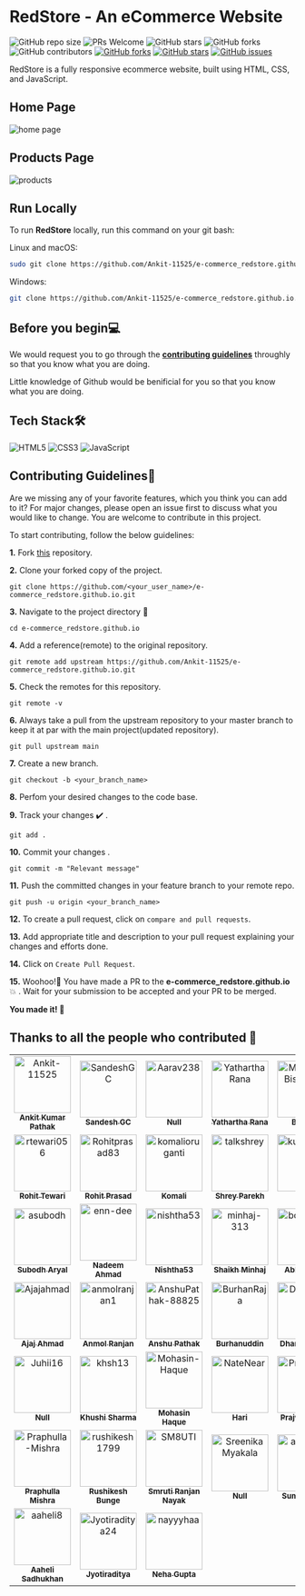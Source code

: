 # RedStore - An eCommerce Website

![GitHub repo size](https://img.shields.io/github/repo-size/Ankit-11525/e-commerce_redstore.github.io)
 ![PRs Welcome](https://img.shields.io/badge/PRs-welcome-brightgreen.svg?style=flat-square)
![GitHub stars](https://img.shields.io/github/stars/Ankit-11525/e-commerce_redstore.github.io?style=social)
![GitHub forks](https://img.shields.io/github/forks/Ankit-11525/e-commerce_redstore.github.io?style=social)
![GitHub contributors](https://img.shields.io/github/contributors/Ankit-11525/e-commerce_redstore.github.io?color=blue)
 [![GitHub forks](https://img.shields.io/github/forks/Ankit-11525/e-commerce_redstore.github.io)](https://github.com/Ankit-11525/e-commerce_redstore.github.io/network)
 [![GitHub stars](https://img.shields.io/github/stars/Ankit-11525/e-commerce_redstore.github.io)](https://github.com/Ankit-11525/e-commerce_redstore.github.io/stargazers)
 [![GitHub issues](https://img.shields.io/github/issues/Ankit-11525/e-commerce_redstore.github.io)](https://github.com/Ankit-11525/e-commerce_redstore.github.io/issues)

 RedStore is a fully responsive ecommerce website, built using HTML, CSS, and JavaScript.

 ## Home Page
 ![home page](https://user-images.githubusercontent.com/75976169/193442392-76cea148-631a-4d45-9cf3-2db27c32c1b0.png)

 ## Products Page
 ![products](https://user-images.githubusercontent.com/75976169/193442491-dad14370-96f8-4ac8-b781-60e9954c01f7.png)

 ## Run Locally

To run **RedStore** locally, run this command on your git bash:

Linux and macOS:

```bash
sudo git clone https://github.com/Ankit-11525/e-commerce_redstore.github.io.git 
```

Windows:

```bash
git clone https://github.com/Ankit-11525/e-commerce_redstore.github.io.git 
```

## Before you begin💻

We would request you to go through the **[contributing guidelines](https://github.com/Ankit-11525/e-commerce_redstore.github.io/blob/main/CONTRIBUTING.md)** throughly so that you know what you are doing.

Little knowledge of Github would be benificial for you so that you know what you are doing.

## Tech Stack🛠️

![HTML5](https://img.shields.io/badge/html5-%23E34F26.svg?style=for-the-badge&logo=html5&logoColor=white) ![CSS3](https://img.shields.io/badge/css3-%231572B6.svg?style=for-the-badge&logo=css3&logoColor=white) ![JavaScript](https://img.shields.io/badge/javascript-%23323330.svg?style=for-the-badge&logo=javascript&logoColor=%23F7DF1E)

 ## Contributing Guidelines📝

Are we missing any of your favorite features, which you think you can add to it? For major changes, please open an issue first to discuss what you would like to change. You are welcome to contribute in this project.

To start contributing, follow the below guidelines:

**1.**  Fork [this](https://github.com/Ankit-11525/e-commerce_redstore.github.io) repository.

**2.**  Clone your forked copy of the project.

```
git clone https://github.com/<your_user_name>/e-commerce_redstore.github.io.git 
```

**3.** Navigate to the project directory 📁

```
cd e-commerce_redstore.github.io
```

**4.** Add a reference(remote) to the original repository.

```
git remote add upstream https://github.com/Ankit-11525/e-commerce_redstore.github.io.git 
```

**5.** Check the remotes for this repository.

```
git remote -v
```

**6.** Always take a pull from the upstream repository to your master branch to keep it at par with the main project(updated repository).

```
git pull upstream main
```

**7.** Create a new branch.

```
git checkout -b <your_branch_name>
```

**8.** Perfom your desired changes to the code base.

**9.** Track your changes ✔️ .

```
git add .
```

**10.** Commit your changes .

```
git commit -m "Relevant message"
```

**11.** Push the committed changes in your feature branch to your remote repo.

```
git push -u origin <your_branch_name>
```

**12.** To create a pull request, click on `compare and pull requests`.

**13.** Add appropriate title and description to your pull request explaining your changes and efforts done.

**14.** Click on `Create Pull Request`.


**15.** Woohoo!🥳 You have made a PR to the **e-commerce_redstore.github.io**💥 . Wait for your submission to be accepted and your PR to be merged.

**You made it! 🎊**


## Thanks to all the people who contributed 💜

<!-- readme: collaborators,contributors -start -->
<table>
<tr>
    <td align="center">
        <a href="https://github.com/Ankit-11525">
            <img src="https://avatars.githubusercontent.com/u/76417084?v=4" width="100;" alt="Ankit-11525"/>
            <br />
            <sub><b>Ankit Kumar Pathak</b></sub>
        </a>
    </td>
    <td align="center">
        <a href="https://github.com/SandeshGC">
            <img src="https://avatars.githubusercontent.com/u/59115123?v=4" width="100;" alt="SandeshGC"/>
            <br />
            <sub><b>Sandesh GC</b></sub>
        </a>
    </td>
    <td align="center">
        <a href="https://github.com/Aarav238">
            <img src="https://avatars.githubusercontent.com/u/95538627?v=4" width="100;" alt="Aarav238"/>
            <br />
            <sub><b>Null</b></sub>
        </a>
    </td>
    <td align="center">
        <a href="https://github.com/YatharthaRana">
            <img src="https://avatars.githubusercontent.com/u/95047694?v=4" width="100;" alt="YatharthaRana"/>
            <br />
            <sub><b>Yathartha Rana</b></sub>
        </a>
    </td>
    <td align="center">
        <a href="https://github.com/MahendraBishnoi29">
            <img src="https://avatars.githubusercontent.com/u/74294202?v=4" width="100;" alt="MahendraBishnoi29"/>
            <br />
            <sub><b>Browny</b></sub>
        </a>
    </td>
    <td align="center">
        <a href="https://github.com/harikesh409">
            <img src="https://avatars.githubusercontent.com/u/3501554?v=4" width="100;" alt="harikesh409"/>
            <br />
            <sub><b>Harikesh Pallantla</b></sub>
        </a>
    </td></tr>
<tr>
    <td align="center">
        <a href="https://github.com/rtewari056">
            <img src="https://avatars.githubusercontent.com/u/75976169?v=4" width="100;" alt="rtewari056"/>
            <br />
            <sub><b>Rohit Tewari</b></sub>
        </a>
    </td>
    <td align="center">
        <a href="https://github.com/Rohitprasad83">
            <img src="https://avatars.githubusercontent.com/u/66221637?v=4" width="100;" alt="Rohitprasad83"/>
            <br />
            <sub><b>Rohit Prasad</b></sub>
        </a>
    </td>
    <td align="center">
        <a href="https://github.com/komalioruganti">
            <img src="https://avatars.githubusercontent.com/u/95839946?v=4" width="100;" alt="komalioruganti"/>
            <br />
            <sub><b>Komali</b></sub>
        </a>
    </td>
    <td align="center">
        <a href="https://github.com/talkshrey">
            <img src="https://avatars.githubusercontent.com/u/74039736?v=4" width="100;" alt="talkshrey"/>
            <br />
            <sub><b>Shrey Parekh</b></sub>
        </a>
    </td>
    <td align="center">
        <a href="https://github.com/kunaaal13">
            <img src="https://avatars.githubusercontent.com/u/84015751?v=4" width="100;" alt="kunaaal13"/>
            <br />
            <sub><b>Null</b></sub>
        </a>
    </td>
    <td align="center">
        <a href="https://github.com/Srikarmk">
            <img src="https://avatars.githubusercontent.com/u/59885206?v=4" width="100;" alt="Srikarmk"/>
            <br />
            <sub><b>SrikarMK</b></sub>
        </a>
    </td></tr>
<tr>
    <td align="center">
        <a href="https://github.com/asubodh">
            <img src="https://avatars.githubusercontent.com/u/43497160?v=4" width="100;" alt="asubodh"/>
            <br />
            <sub><b>Subodh Aryal</b></sub>
        </a>
    </td>
    <td align="center">
        <a href="https://github.com/enn-dee">
            <img src="https://avatars.githubusercontent.com/u/89350768?v=4" width="100;" alt="enn-dee"/>
            <br />
            <sub><b>Nadeem Ahmad</b></sub>
        </a>
    </td>
    <td align="center">
        <a href="https://github.com/nishtha53">
            <img src="https://avatars.githubusercontent.com/u/68805896?v=4" width="100;" alt="nishtha53"/>
            <br />
            <sub><b>Nishtha53</b></sub>
        </a>
    </td>
    <td align="center">
        <a href="https://github.com/minhaj-313">
            <img src="https://avatars.githubusercontent.com/u/107562768?v=4" width="100;" alt="minhaj-313"/>
            <br />
            <sub><b>Shaikh Minhaj</b></sub>
        </a>
    </td>
    <td align="center">
        <a href="https://github.com/bobbyy16">
            <img src="https://avatars.githubusercontent.com/u/62874675?v=4" width="100;" alt="bobbyy16"/>
            <br />
            <sub><b>Abhishek K</b></sub>
        </a>
    </td>
    <td align="center">
        <a href="https://github.com/AditiSingh2003">
            <img src="https://avatars.githubusercontent.com/u/97729662?v=4" width="100;" alt="AditiSingh2003"/>
            <br />
            <sub><b>Null</b></sub>
        </a>
    </td></tr>
<tr>
    <td align="center">
        <a href="https://github.com/Ajajahmad">
            <img src="https://avatars.githubusercontent.com/u/88666422?v=4" width="100;" alt="Ajajahmad"/>
            <br />
            <sub><b>Ajaj Ahmad</b></sub>
        </a>
    </td>
    <td align="center">
        <a href="https://github.com/anmolranjan1">
            <img src="https://avatars.githubusercontent.com/u/94954582?v=4" width="100;" alt="anmolranjan1"/>
            <br />
            <sub><b>Anmol Ranjan</b></sub>
        </a>
    </td>
    <td align="center">
        <a href="https://github.com/AnshuPathak-88825">
            <img src="https://avatars.githubusercontent.com/u/78332454?v=4" width="100;" alt="AnshuPathak-88825"/>
            <br />
            <sub><b>Anshu Pathak</b></sub>
        </a>
    </td>
    <td align="center">
        <a href="https://github.com/BurhanRaja">
            <img src="https://avatars.githubusercontent.com/u/76507095?v=4" width="100;" alt="BurhanRaja"/>
            <br />
            <sub><b>Burhanuddin</b></sub>
        </a>
    </td>
    <td align="center">
        <a href="https://github.com/Dharmik3">
            <img src="https://avatars.githubusercontent.com/u/78194918?v=4" width="100;" alt="Dharmik3"/>
            <br />
            <sub><b>Dharmik Patel</b></sub>
        </a>
    </td>
    <td align="center">
        <a href="https://github.com/Dimterion">
            <img src="https://avatars.githubusercontent.com/u/87036699?v=4" width="100;" alt="Dimterion"/>
            <br />
            <sub><b>Dmitrii</b></sub>
        </a>
    </td></tr>
<tr>
    <td align="center">
        <a href="https://github.com/Juhii16">
            <img src="https://avatars.githubusercontent.com/u/88276540?v=4" width="100;" alt="Juhii16"/>
            <br />
            <sub><b>Null</b></sub>
        </a>
    </td>
    <td align="center">
        <a href="https://github.com/khsh13">
            <img src="https://avatars.githubusercontent.com/u/96431469?v=4" width="100;" alt="khsh13"/>
            <br />
            <sub><b>Khushi Sharma</b></sub>
        </a>
    </td>
    <td align="center">
        <a href="https://github.com/Mohasin-Haque">
            <img src="https://avatars.githubusercontent.com/u/72180173?v=4" width="100;" alt="Mohasin-Haque"/>
            <br />
            <sub><b>Mohasin Haque</b></sub>
        </a>
    </td>
    <td align="center">
        <a href="https://github.com/NateNear">
            <img src="https://avatars.githubusercontent.com/u/92938055?v=4" width="100;" alt="NateNear"/>
            <br />
            <sub><b>Hari</b></sub>
        </a>
    </td>
    <td align="center">
        <a href="https://github.com/PrajwalDhule">
            <img src="https://avatars.githubusercontent.com/u/89639472?v=4" width="100;" alt="PrajwalDhule"/>
            <br />
            <sub><b>Prajwal Dhule</b></sub>
        </a>
    </td>
    <td align="center">
        <a href="https://github.com/prakhar-1005">
            <img src="https://avatars.githubusercontent.com/u/94559623?v=4" width="100;" alt="prakhar-1005"/>
            <br />
            <sub><b>Prakhar Pandey</b></sub>
        </a>
    </td></tr>
<tr>
    <td align="center">
        <a href="https://github.com/Praphulla-Mishra">
            <img src="https://avatars.githubusercontent.com/u/79088582?v=4" width="100;" alt="Praphulla-Mishra"/>
            <br />
            <sub><b>Praphulla Mishra</b></sub>
        </a>
    </td>
    <td align="center">
        <a href="https://github.com/rushikesh1799">
            <img src="https://avatars.githubusercontent.com/u/68096217?v=4" width="100;" alt="rushikesh1799"/>
            <br />
            <sub><b>Rushikesh Bunge</b></sub>
        </a>
    </td>
    <td align="center">
        <a href="https://github.com/SM8UTI">
            <img src="https://avatars.githubusercontent.com/u/56423859?v=4" width="100;" alt="SM8UTI"/>
            <br />
            <sub><b>Smruti Ranjan Nayak</b></sub>
        </a>
    </td>
    <td align="center">
        <a href="https://github.com/SreenikaMyakala">
            <img src="https://avatars.githubusercontent.com/u/115220632?v=4" width="100;" alt="SreenikaMyakala"/>
            <br />
            <sub><b>Null</b></sub>
        </a>
    </td>
    <td align="center">
        <a href="https://github.com/atom540">
            <img src="https://avatars.githubusercontent.com/u/102367845?v=4" width="100;" alt="atom540"/>
            <br />
            <sub><b>Sumit Kumar</b></sub>
        </a>
    </td>
    <td align="center">
        <a href="https://github.com/tushar54594">
            <img src="https://avatars.githubusercontent.com/u/94536522?v=4" width="100;" alt="tushar54594"/>
            <br />
            <sub><b>Tushar Pathak</b></sub>
        </a>
    </td></tr>
<tr>
    <td align="center">
        <a href="https://github.com/aaheli8">
            <img src="https://avatars.githubusercontent.com/u/66815283?v=4" width="100;" alt="aaheli8"/>
            <br />
            <sub><b>Aaheli Sadhukhan</b></sub>
        </a>
    </td>
    <td align="center">
        <a href="https://github.com/Jyotiraditya24">
            <img src="https://avatars.githubusercontent.com/u/93746326?v=4" width="100;" alt="Jyotiraditya24"/>
            <br />
            <sub><b>Jyotiraditya</b></sub>
        </a>
    </td>
    <td align="center">
        <a href="https://github.com/nayyyhaa">
            <img src="https://avatars.githubusercontent.com/u/46138150?v=4" width="100;" alt="nayyyhaa"/>
            <br />
            <sub><b>Neha Gupta</b></sub>
        </a>
    </td></tr>
</table>
<!-- readme: collaborators,contributors -end -->
